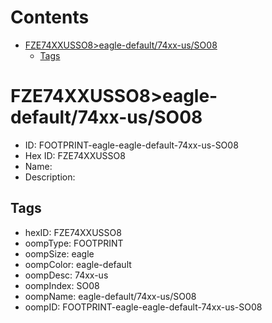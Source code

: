 



Contents
========

* [FZE74XXUSSO8>eagle-default/74xx-us/SO08](#fze74xxusso8eagle-default74xx-usso08)
	* [Tags](#tags)

# FZE74XXUSSO8>eagle-default/74xx-us/SO08

- ID: FOOTPRINT-eagle-eagle-default-74xx-us-SO08
- Hex ID: FZE74XXUSSO8
- Name: 
- Description: 

## Tags

- hexID: FZE74XXUSSO8
- oompType: FOOTPRINT
- oompSize: eagle
- oompColor: eagle-default
- oompDesc: 74xx-us
- oompIndex: SO08
- oompName: eagle-default/74xx-us/SO08
- oompID: FOOTPRINT-eagle-eagle-default-74xx-us-SO08
